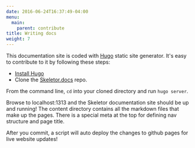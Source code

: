 ```yaml
---
date: 2016-06-24T16:37:49-04:00
menu:
  main:
    parent: contribute
title: Writing docs
weight: 7
---
```


This documentation site is coded with [Hugo](http://gohugo.io/) static site generator. It's easy to contribute to it by following these steps:

* [Install Hugo](http://gohugo.io/overview/installing/)
* Clone the [Skeletor.docs](https://github.com/delphic-digital/Skeletor.docs) repo.

From the command line, `cd` into your cloned directory and run `hugo server`.

Browse to localhost:1313 and the Skeletor documentation site should be up and running! The content directory contains all the markdown files that make up the pages. There is a special meta at the top for defining nav structure and page title.

After you commit, a script will auto deploy the changes to github pages for live website updates!